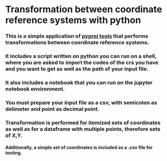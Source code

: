 # Transformation between coordinate reference systems with python

### This is a simple application of [pyproj tools](https://pypi.org/project/pyproj/) that performs transformations between coordinate reference systems. 

### It includes a script written on python you can run on a shell, where you are asked to import the codes of the crs you have and you want to get as well as the path of your input file.

### It also includes a notebook that you can run on the jupyter notebook environment.

### You must prepare your input file as a csv, with semicolon as delimeter and point as decimal point.

### Transformation is performed for itemized sets of coordinates as well as for a dataframe with multiple points, therefore sets of X,Y.

#### Additionally, a simple set of coordinates is included as a .csv file for testing.
